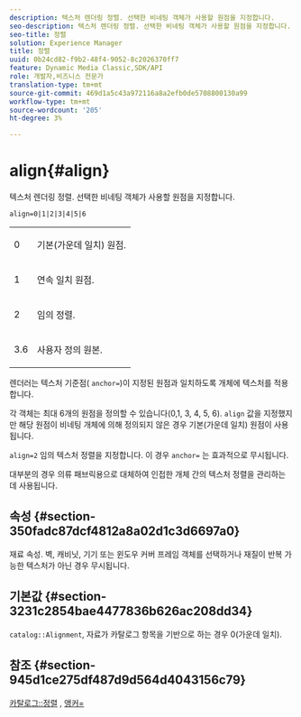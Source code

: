 ```yaml
---
description: 텍스처 렌더링 정렬. 선택한 비네팅 객체가 사용할 원점을 지정합니다.
seo-description: 텍스처 렌더링 정렬. 선택한 비네팅 객체가 사용할 원점을 지정합니다.
seo-title: 정렬
solution: Experience Manager
title: 정렬
uuid: 0b24cd82-f9b2-48f4-9052-8c2026370ff7
feature: Dynamic Media Classic,SDK/API
role: 개발자,비즈니스 전문가
translation-type: tm+mt
source-git-commit: 469d1a5c43a972116a8a2efb0de5708800130a99
workflow-type: tm+mt
source-wordcount: '205'
ht-degree: 3%

---
```



# align{#align}

텍스처 렌더링 정렬. 선택한 비네팅 객체가 사용할 원점을 지정합니다.

`align=0|1|2|3|4|5|6`

<table id="simpletable_D15233999E35488EB2F933BD72798E2F"> 
 <tr class="strow"> 
  <td class="stentry"> <p>0 </p></td> 
  <td class="stentry"> <p>기본(가운데 일치) 원점. </p></td> 
 </tr> 
 <tr class="strow"> 
  <td class="stentry"> <p>1 </p></td> 
  <td class="stentry"> <p>연속 일치 원점. </p></td> 
 </tr> 
 <tr class="strow"> 
  <td class="stentry"> <p>2 </p></td> 
  <td class="stentry"> <p>임의 정렬. </p></td> 
 </tr> 
 <tr class="strow"> 
  <td class="stentry"> <p>3.6 </p></td> 
  <td class="stentry"> <p>사용자 정의 원본. </p></td> 
 </tr> 
</table>

렌더러는 텍스처 기준점( `anchor=`)이 지정된 원점과 일치하도록 개체에 텍스처를 적용합니다.

각 객체는 최대 6개의 원점을 정의할 수 있습니다(0,1, 3, 4, 5, 6). `align` 값을 지정했지만 해당 원점이 비네팅 개체에 의해 정의되지 않은 경우 기본(가운데 일치) 원점이 사용됩니다.

`align=2` 임의 텍스처 정렬을 지정합니다. 이 경우 `anchor=` 는 효과적으로 무시됩니다.

대부분의 경우 의류 패브릭용으로 대체하여 인접한 개체 간의 텍스처 정렬을 관리하는 데 사용됩니다.

## 속성 {#section-350fadc87dcf4812a8a02d1c3d6697a0}

재료 속성. 벽, 캐비닛, 기기 또는 윈도우 커버 프레임 객체를 선택하거나 재질이 반복 가능한 텍스처가 아닌 경우 무시됩니다.

## 기본값 {#section-3231c2854bae4477836b626ac208dd34}

`catalog::Alignment`, 자료가 카탈로그 항목을 기반으로 하는 경우 0(가운데 일치).

## 참조 {#section-945d1ce275df487d9d564d4043156c79}

[카탈로그::정렬](../../../../../ir-api/material-cat/image-rendering-api-ref/c-ir-material-catalog/c-ir-material-data-reference/r-ir-alignment.md#reference-e52152e8dc244d0aa13b40c615d0f399) ,  [앵커=](../../../../../ir-api/http-protocol/image-rendering-api-ref/c-ir-http-protocol-ref/c-ir-http-protocol-command-reference/r-ir-http-anchor.md#reference-d53923d785c9442997dc7f2199524c26)
